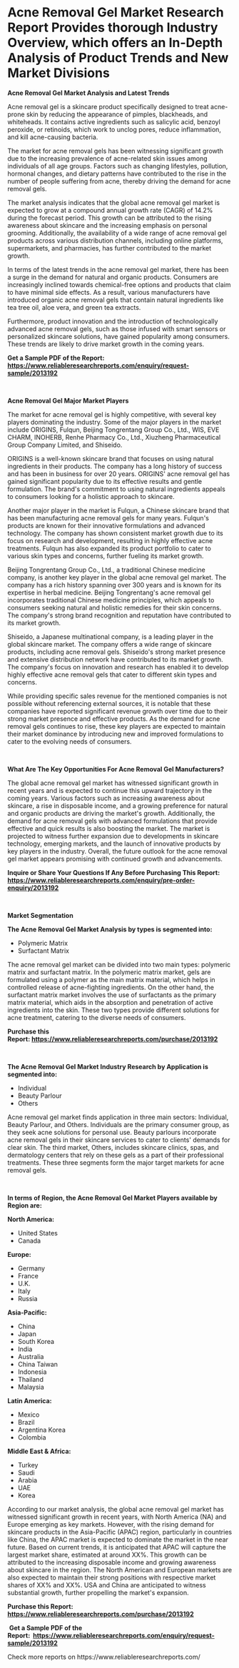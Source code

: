<p><h1>Acne Removal Gel Market Research Report Provides thorough Industry Overview, which offers an In-Depth Analysis of Product Trends and New Market Divisions</h1></p><p><strong>Acne Removal Gel Market Analysis and Latest Trends</strong></p>
<p><p>Acne removal gel is a skincare product specifically designed to treat acne-prone skin by reducing the appearance of pimples, blackheads, and whiteheads. It contains active ingredients such as salicylic acid, benzoyl peroxide, or retinoids, which work to unclog pores, reduce inflammation, and kill acne-causing bacteria.</p><p>The market for acne removal gels has been witnessing significant growth due to the increasing prevalence of acne-related skin issues among individuals of all age groups. Factors such as changing lifestyles, pollution, hormonal changes, and dietary patterns have contributed to the rise in the number of people suffering from acne, thereby driving the demand for acne removal gels.</p><p>The market analysis indicates that the global acne removal gel market is expected to grow at a compound annual growth rate (CAGR) of 14.2% during the forecast period. This growth can be attributed to the rising awareness about skincare and the increasing emphasis on personal grooming. Additionally, the availability of a wide range of acne removal gel products across various distribution channels, including online platforms, supermarkets, and pharmacies, has further contributed to the market growth.</p><p>In terms of the latest trends in the acne removal gel market, there has been a surge in the demand for natural and organic products. Consumers are increasingly inclined towards chemical-free options and products that claim to have minimal side effects. As a result, various manufacturers have introduced organic acne removal gels that contain natural ingredients like tea tree oil, aloe vera, and green tea extracts.</p><p>Furthermore, product innovation and the introduction of technologically advanced acne removal gels, such as those infused with smart sensors or personalized skincare solutions, have gained popularity among consumers. These trends are likely to drive market growth in the coming years.</p></p>
<p><strong>Get a Sample PDF of the Report:&nbsp; <a href="https://www.reliableresearchreports.com/enquiry/request-sample/2013192">https://www.reliableresearchreports.com/enquiry/request-sample/2013192</a></strong></p>
<p>&nbsp;</p>
<p><strong>Acne Removal Gel Major Market Players</strong></p>
<p><p>The market for acne removal gel is highly competitive, with several key players dominating the industry. Some of the major players in the market include ORIGINS, Fulqun, Beijing Tongrentang Group Co., Ltd., WIS, EVE CHARM, INOHERB, Renhe Pharmacy Co., Ltd., Xiuzheng Pharmaceutical Group Company Limited, and Shiseido.</p><p>ORIGINS is a well-known skincare brand that focuses on using natural ingredients in their products. The company has a long history of success and has been in business for over 20 years. ORIGINS' acne removal gel has gained significant popularity due to its effective results and gentle formulation. The brand's commitment to using natural ingredients appeals to consumers looking for a holistic approach to skincare.</p><p>Another major player in the market is Fulqun, a Chinese skincare brand that has been manufacturing acne removal gels for many years. Fulqun's products are known for their innovative formulations and advanced technology. The company has shown consistent market growth due to its focus on research and development, resulting in highly effective acne treatments. Fulqun has also expanded its product portfolio to cater to various skin types and concerns, further fueling its market growth.</p><p>Beijing Tongrentang Group Co., Ltd., a traditional Chinese medicine company, is another key player in the global acne removal gel market. The company has a rich history spanning over 300 years and is known for its expertise in herbal medicine. Beijing Tongrentang's acne removal gel incorporates traditional Chinese medicine principles, which appeals to consumers seeking natural and holistic remedies for their skin concerns. The company's strong brand recognition and reputation have contributed to its market growth.</p><p>Shiseido, a Japanese multinational company, is a leading player in the global skincare market. The company offers a wide range of skincare products, including acne removal gels. Shiseido's strong market presence and extensive distribution network have contributed to its market growth. The company's focus on innovation and research has enabled it to develop highly effective acne removal gels that cater to different skin types and concerns.</p><p>While providing specific sales revenue for the mentioned companies is not possible without referencing external sources, it is notable that these companies have reported significant revenue growth over time due to their strong market presence and effective products. As the demand for acne removal gels continues to rise, these key players are expected to maintain their market dominance by introducing new and improved formulations to cater to the evolving needs of consumers.</p></p>
<p>&nbsp;</p>
<p><strong>What Are The Key Opportunities For Acne Removal Gel Manufacturers?</strong></p>
<p><p>The global acne removal gel market has witnessed significant growth in recent years and is expected to continue this upward trajectory in the coming years. Various factors such as increasing awareness about skincare, a rise in disposable income, and a growing preference for natural and organic products are driving the market's growth. Additionally, the demand for acne removal gels with advanced formulations that provide effective and quick results is also boosting the market. The market is projected to witness further expansion due to developments in skincare technology, emerging markets, and the launch of innovative products by key players in the industry. Overall, the future outlook for the acne removal gel market appears promising with continued growth and advancements.</p></p>
<p><strong>Inquire or Share Your Questions If Any Before Purchasing This Report: <a href="https://www.reliableresearchreports.com/enquiry/pre-order-enquiry/2013192">https://www.reliableresearchreports.com/enquiry/pre-order-enquiry/2013192</a></strong></p>
<p>&nbsp;</p>
<p><strong>Market Segmentation</strong></p>
<p><strong>The Acne Removal Gel Market Analysis by types is segmented into:</strong></p>
<p><ul><li>Polymeric Matrix</li><li>Surfactant Matrix</li></ul></p>
<p><p>The acne removal gel market can be divided into two main types: polymeric matrix and surfactant matrix. In the polymeric matrix market, gels are formulated using a polymer as the main matrix material, which helps in controlled release of acne-fighting ingredients. On the other hand, the surfactant matrix market involves the use of surfactants as the primary matrix material, which aids in the absorption and penetration of active ingredients into the skin. These two types provide different solutions for acne treatment, catering to the diverse needs of consumers.</p></p>
<p><strong>Purchase this Report:&nbsp;<a href="https://www.reliableresearchreports.com/purchase/2013192">https://www.reliableresearchreports.com/purchase/2013192</a></strong></p>
<p>&nbsp;</p>
<p><strong>The Acne Removal Gel Market Industry Research by Application is segmented into:</strong></p>
<p><ul><li>Individual</li><li>Beauty Parlour</li><li>Others</li></ul></p>
<p><p>Acne removal gel market finds application in three main sectors: Individual, Beauty Parlour, and Others. Individuals are the primary consumer group, as they seek acne solutions for personal use. Beauty parlours incorporate acne removal gels in their skincare services to cater to clients' demands for clear skin. The third market, Others, includes skincare clinics, spas, and dermatology centers that rely on these gels as a part of their professional treatments. These three segments form the major target markets for acne removal gels.</p></p>
<p>&nbsp;</p>
<p><strong>In terms of Region, the Acne Removal Gel Market Players available by Region are:</strong></p>
<p>
    <p> <strong> North America: </strong>
        <ul>
            <li>United States</li>
            <li>Canada</li>
        </ul>
        </p> 
    <p> <strong> Europe: </strong>
        <ul>
            <li>Germany</li>
            <li>France</li>
            <li>U.K.</li>
            <li>Italy</li>
            <li>Russia</li>
        </ul>
        </p> 
    <p> <strong> Asia-Pacific: </strong>
        <ul>
            <li>China</li>
            <li>Japan</li>
            <li>South Korea</li>
            <li>India</li>
            <li>Australia</li>
            <li>China Taiwan</li>
            <li>Indonesia</li>
            <li>Thailand</li>
            <li>Malaysia</li>
        </ul>
        </p> 
    <p> <strong> Latin America: </strong>
        <ul>
            <li>Mexico</li>
            <li>Brazil</li>
            <li>Argentina Korea</li>
            <li>Colombia</li>
        </ul>
        </p> 
    <p> <strong> Middle East & Africa: </strong>
        <ul>
            <li>Turkey</li>
            <li>Saudi</li>
            <li>Arabia</li>
            <li>UAE</li>
            <li>Korea</li>
        </ul>
    </p>
    </p>
<p><p>According to our market analysis, the global acne removal gel market has witnessed significant growth in recent years, with North America (NA) and Europe emerging as key markets. However, with the rising demand for skincare products in the Asia-Pacific (APAC) region, particularly in countries like China, the APAC market is expected to dominate the market in the near future. Based on current trends, it is anticipated that APAC will capture the largest market share, estimated at around XX%. This growth can be attributed to the increasing disposable income and growing awareness about skincare in the region. The North American and European markets are also expected to maintain their strong positions with respective market shares of XX% and XX%. USA and China are anticipated to witness substantial growth, further propelling the market's expansion.</p></p>
<p><strong>Purchase this Report: <a href="https://www.reliableresearchreports.com/purchase/2013192">https://www.reliableresearchreports.com/purchase/2013192</a></strong></p>
<p>&nbsp;<strong>Get a Sample PDF of the Report:&nbsp;&nbsp;<a href="https://www.reliableresearchreports.com/enquiry/request-sample/2013192">https://www.reliableresearchreports.com/enquiry/request-sample/2013192</a></strong></p>
<p><strong></strong></p>
<p>Check more reports on https://www.reliableresearchreports.com/</p>